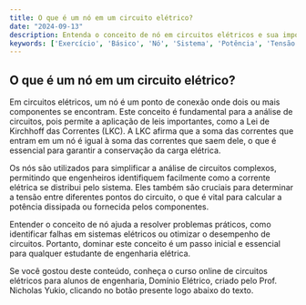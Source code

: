 ```yaml
---
title: O que é um nó em um circuito elétrico?
date: "2024-09-13"
description: Entenda o conceito de nó em circuitos elétricos e sua importância na análise de sistemas.
keywords: ['Exercício', 'Básico', 'Nó', 'Sistema', 'Potência', 'Tensão', 'Aberto']
---
```


## O que é um nó em um circuito elétrico?

Em circuitos elétricos, um nó é um ponto de conexão onde dois ou mais componentes se encontram. Este conceito é fundamental para a análise de circuitos, pois permite a aplicação de leis importantes, como a Lei de Kirchhoff das Correntes (LKC). A LKC afirma que a soma das correntes que entram em um nó é igual à soma das correntes que saem dele, o que é essencial para garantir a conservação da carga elétrica.

Os nós são utilizados para simplificar a análise de circuitos complexos, permitindo que engenheiros identifiquem facilmente como a corrente elétrica se distribui pelo sistema. Eles também são cruciais para determinar a tensão entre diferentes pontos do circuito, o que é vital para calcular a potência dissipada ou fornecida pelos componentes.

Entender o conceito de nó ajuda a resolver problemas práticos, como identificar falhas em sistemas elétricos ou otimizar o desempenho de circuitos. Portanto, dominar este conceito é um passo inicial e essencial para qualquer estudante de engenharia elétrica.

Se você gostou deste conteúdo, conheça o curso online de circuitos elétricos para alunos de engenharia, Domínio Elétrico, criado pelo Prof. Nicholas Yukio, clicando no botão presente logo abaixo do texto.